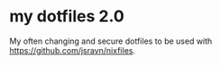 # my dotfiles 2.0

My often changing and secure dotfiles to be used with https://github.com/jsravn/nixfiles.
